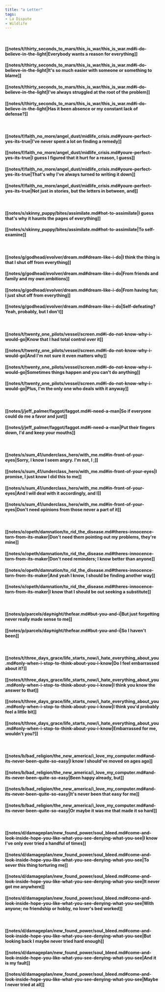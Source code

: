 ```yaml
---
title: "a Letter"
tags:
- La Dispute
- Wildlife
---
```

&nbsp;
#### [[notes/t/thirty_seconds_to_mars/this_is_war/this_is_war.md#i-do-believe-in-the-light|Everybody wants a reason for everything]]
#### [[notes/t/thirty_seconds_to_mars/this_is_war/this_is_war.md#i-do-believe-in-the-light|It's so much easier with someone or something to blame]]
#### [[notes/t/thirty_seconds_to_mars/this_is_war/this_is_war.md#i-do-believe-in-the-light|I've always struggled at the root of the problem]]
#### [[notes/t/thirty_seconds_to_mars/this_is_war/this_is_war.md#i-do-believe-in-the-light|Has it been absence or my constant lack of defense?]]
&nbsp;
#### [[notes/f/faith_no_more/angel_dust/midlife_crisis.md#youre-perfect-yes-its-true|I've never spent a lot on finding a remedy]]
#### [[notes/f/faith_no_more/angel_dust/midlife_crisis.md#youre-perfect-yes-its-true|I guess I figured that it hurt for a reason, I guess]]
#### [[notes/f/faith_no_more/angel_dust/midlife_crisis.md#youre-perfect-yes-its-true|That's why I've always turned to writing it down]]
#### [[notes/f/faith_no_more/angel_dust/midlife_crisis.md#youre-perfect-yes-its-true|Not just in stories, but the letters in between, and]]
&nbsp;
#### [[notes/s/skinny_puppy/bites/assimilate.md#hot-to-assimilate|I guess that's why it haunts the pages of everything]]
#### [[notes/s/skinny_puppy/bites/assimilate.md#hot-to-assimilate|To self-examine]]
&nbsp;
#### [[notes/g/godhead/evolver/dream.md#dream-like-i-do|I think the thing is that I shut off from everything]]
#### [[notes/g/godhead/evolver/dream.md#dream-like-i-do|From friends and family and my own ambitions]]
#### [[notes/g/godhead/evolver/dream.md#dream-like-i-do|From having fun; I just shut off from everything]]
#### [[notes/g/godhead/evolver/dream.md#dream-like-i-do|Self-defeating? Yeah, probably, but I don't]]
&nbsp;
#### [[notes/t/twenty_one_pilots/vessel/screen.md#i-do-not-know-why-i-would-go|Know that I had total control over it]]
#### [[notes/t/twenty_one_pilots/vessel/screen.md#i-do-not-know-why-i-would-go|And I'm not sure it even matters why]]
#### [[notes/t/twenty_one_pilots/vessel/screen.md#i-do-not-know-why-i-would-go|Sometimes things happen and you can't do anything]]
#### [[notes/t/twenty_one_pilots/vessel/screen.md#i-do-not-know-why-i-would-go|Plus, I'm the only one who deals with it anyway]]
&nbsp;
#### [[notes/j/jeff_palmer/faggot/faggot.md#i-need-a-man|So if everyone could do me a favor and just]]
#### [[notes/j/jeff_palmer/faggot/faggot.md#i-need-a-man|Put their fingers down, I'd   and keep your mouths]]
&nbsp;
#### [[notes/s/sum_41/underclass_hero/with_me.md#in-front-of-your-eyes|Sorry, I know I seem angry. I'm not, I ;]]
#### [[notes/s/sum_41/underclass_hero/with_me.md#in-front-of-your-eyes|I promise, I just know I did this to me]]
#### [[notes/s/sum_41/underclass_hero/with_me.md#in-front-of-your-eyes|And I will deal with it accordingly, and I]]
#### [[notes/s/sum_41/underclass_hero/with_me.md#in-front-of-your-eyes|Don't need opinions from those never a part of it]]
&nbsp;
#### [[notes/o/opeth/damnation/to_rid_the_disease.md#theres-innocence-torn-from-its-maker|Don't need them pointing out my problems, they're mine]]
#### [[notes/o/opeth/damnation/to_rid_the_disease.md#theres-innocence-torn-from-its-maker|Don't need reminders; I know better than anyone]]
#### [[notes/o/opeth/damnation/to_rid_the_disease.md#theres-innocence-torn-from-its-maker|And yeah I know, I should be finding another way]]
#### [[notes/o/opeth/damnation/to_rid_the_disease.md#theres-innocence-torn-from-its-maker|I know that I should be out seeking a substitute]]
&nbsp;
#### [[notes/p/parcels/day∕night/thefear.md#but-you-and-i|But just forgetting never really made sense to me]]
#### [[notes/p/parcels/day∕night/thefear.md#but-you-and-i|So I haven't been]]
&nbsp;
#### [[notes/t/three_days_grace/life_starts_now/i_hate_everything_about_you.md#only-when-i-stop-to-think-about-you-i-know|Do I feel embarrassed about it?]]
#### [[notes/t/three_days_grace/life_starts_now/i_hate_everything_about_you.md#only-when-i-stop-to-think-about-you-i-know|I think you know the answer to that]]
#### [[notes/t/three_days_grace/life_starts_now/i_hate_everything_about_you.md#only-when-i-stop-to-think-about-you-i-know|I think you'd probably feel a little bit]]
#### [[notes/t/three_days_grace/life_starts_now/i_hate_everything_about_you.md#only-when-i-stop-to-think-about-you-i-know|Embarrassed for me, wouldn't you?]]
&nbsp;
#### [[notes/b/bad_religion/the_new_america/i_love_my_computer.md#and-its-never-been-quite-so-easy|I know I should've moved on ages ago]]
#### [[notes/b/bad_religion/the_new_america/i_love_my_computer.md#and-its-never-been-quite-so-easy|Been happy already, but]]
#### [[notes/b/bad_religion/the_new_america/i_love_my_computer.md#and-its-never-been-quite-so-easy|It's never been that easy for me]]
#### [[notes/b/bad_religion/the_new_america/i_love_my_computer.md#and-its-never-been-quite-so-easy|Or maybe it was me that made it so hard]]
&nbsp;
#### [[notes/d/damageplan/new_found_power/soul_bleed.md#come-and-look-inside-hope-you-like-what-you-see-denying-what-you-see|I know I've only ever tried a handful of times]]
#### [[notes/d/damageplan/new_found_power/soul_bleed.md#come-and-look-inside-hope-you-like-what-you-see-denying-what-you-see|To sever this thing torturing me]]
#### [[notes/d/damageplan/new_found_power/soul_bleed.md#come-and-look-inside-hope-you-like-what-you-see-denying-what-you-see|It never got me anywhere]]
#### [[notes/d/damageplan/new_found_power/soul_bleed.md#come-and-look-inside-hope-you-like-what-you-see-denying-what-you-see|With anyone; no friendship or hobby, no lover's bed worked]]
&nbsp;
#### [[notes/d/damageplan/new_found_power/soul_bleed.md#come-and-look-inside-hope-you-like-what-you-see-denying-what-you-see|But looking back I maybe never tried hard enough]]
#### [[notes/d/damageplan/new_found_power/soul_bleed.md#come-and-look-inside-hope-you-like-what-you-see-denying-what-you-see|And it is my fault]]
#### [[notes/d/damageplan/new_found_power/soul_bleed.md#come-and-look-inside-hope-you-like-what-you-see-denying-what-you-see|Maybe I never tried at all]]
